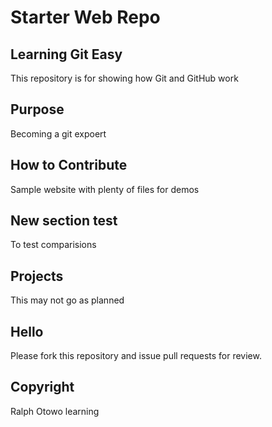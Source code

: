 # Starter Web Repo
## Learning Git Easy
This repository is for showing how Git and GitHub work

## Purpose
Becoming a git expoert

## How to Contribute 
Sample website with plenty of files for demos

## New section test
To test comparisions

## Projects
This may not go as planned

## Hello
Please fork this repository and issue pull requests for review.

## Copyright
Ralph Otowo learning
